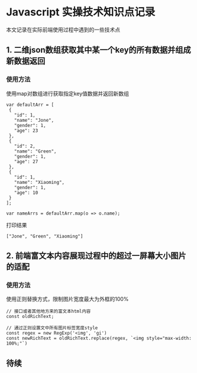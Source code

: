 Javascript 实操技术知识点记录
=============

本文记录在实际前端使用过程中遇到的一些技术点

## 1. 二维json数组获取其中某一个key的所有数据并组成新数据返回

### 使用方法

使用map对数组进行获取指定key值数据并返回新数组


```
var defaultArr = [
 {
   "id": 1,
   "name": "Jone",
   "gender": 1,
   "age": 23
 },
 {
   "id": 2,
   "name": "Green",
   "gender": 1,
   "age": 27
 },
 {
   "id": 1,
   "name": "Xiaoming",
   "gender": 1,
   "age": 10
 }
];

var nameArrs = defaultArr.map(o => o.name);

```

打印结果
```
["Jone", "Green", "Xiaoming"]
```

## 2. 前端富文本内容展现过程中的超过一屏幕大小图片的适配

### 使用方法

使用正则替换方式，限制图片宽度最大为外框的100%

```
// 接口或者其他地方来的富文本html内容
const oldRichText;

// 通过正则设置文中所有图片标签宽度style
const regex = new RegExp('<img', 'gi')
const newRichText = oldRichText.replace(regex, `<img style="max-width: 100%;"`)
```

## 待续
